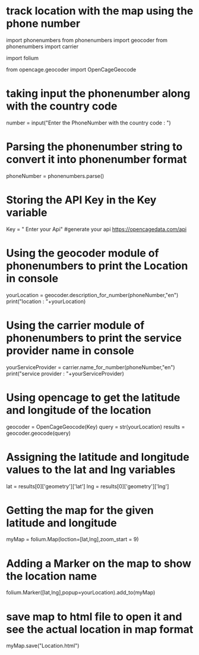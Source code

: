 # track location with the map using the phone number
import phonenumbers
from phonenumbers import geocoder
from phonenumbers import carrier
 
import folium
 
from opencage.geocoder import OpenCageGeocode
 
# taking input the phonenumber along with the country code
number = input("Enter the PhoneNumber with the country code : ")
# Parsing the phonenumber string to convert it into phonenumber format
phoneNumber = phonenumbers.parse()
 
# Storing the API Key in the Key variable
Key = " Enter your Api" #generate your api https://opencagedata.com/api
 
# Using the geocoder module of phonenumbers to print the Location in console
yourLocation = geocoder.description_for_number(phoneNumber,"en")
print("location : "+yourLocation)
 
# Using the carrier module of phonenumbers to print the service provider name in console
yourServiceProvider = carrier.name_for_number(phoneNumber,"en")
print("service provider : "+yourServiceProvider)
 
# Using opencage to get the latitude and longitude of the location
geocoder = OpenCageGeocode(Key)
query = str(yourLocation)
results = geocoder.geocode(query)
 
# Assigning the latitude and longitude values to the lat and lng variables
lat = results[0]['geometry']['lat']
lng = results[0]['geometry']['lng']
 
# Getting the map for the given latitude and longitude
myMap = folium.Map(loction=[lat,lng],zoom_start = 9)
 
# Adding a Marker on the map to show the location name
folium.Marker([lat,lng],popup=yourLocation).add_to(myMap)
 
# save map to html file to open it and see the actual location in map format
myMap.save("Location.html")
